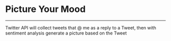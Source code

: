 # Picture Your Mood
---
Twitter API will collect tweets that @ me as a reply to a Tweet, then with sentiment analysis generate a picture based on the Tweet
